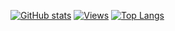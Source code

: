 [![GitHub stats](https://github-readme-stats.vercel.app/api?username=sidhys1&theme=gruvbox)](https://github.com/sidhys1)
[![Views](https://komarev.com/ghpvc/?username=sidhys1&style=square)](https://github.com/sidhys1)
[![Top Langs](https://github-readme-stats.vercel.app/api/top-langs/?username=sidhys1&theme=gruvbox)](https://github.com/sidhys1)
 
